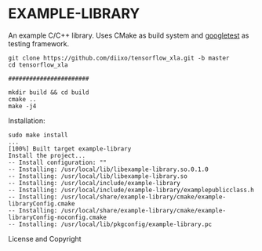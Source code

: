 EXAMPLE-LIBRARY
================
An example C/C++ library. Uses CMake as build system and
[googletest](https://github.com/google/googletest) as testing framework.

```
git clone https://github.com/diixo/tensorflow_xla.git -b master
cd tensorflow_xla

#######################

mkdir build && cd build
cmake ..
make -j4
```

Installation:
```
sudo make install
...
[100%] Built target example-library
Install the project...
-- Install configuration: ""
-- Installing: /usr/local/lib/libexample-library.so.0.1.0
-- Installing: /usr/local/lib/libexample-library.so
-- Installing: /usr/local/include/example-library
-- Installing: /usr/local/include/example-library/examplepublicclass.h
-- Installing: /usr/local/share/example-library/cmake/example-libraryConfig.cmake
-- Installing: /usr/local/share/example-library/cmake/example-libraryConfig-noconfig.cmake
-- Installing: /usr/local/lib/pkgconfig/example-library.pc
```

License and Copyright
